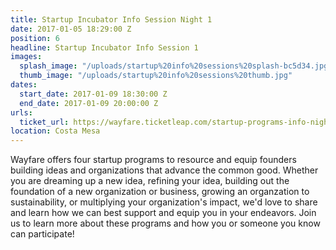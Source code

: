 ```yaml
---
title: Startup Incubator Info Session Night 1
date: 2017-01-05 18:29:00 Z
position: 6
headline: Startup Incubator Info Session 1
images:
  splash_image: "/uploads/startup%20info%20sessions%20splash-bc5d34.jpg"
  thumb_image: "/uploads/startup%20info%20sessions%20thumb.jpg"
dates:
  start_date: 2017-01-09 18:30:00 Z
  end_date: 2017-01-09 20:00:00 Z
urls:
  ticket_url: https://wayfare.ticketleap.com/startup-programs-info-night/dates
location: Costa Mesa
---
```


Wayfare offers four startup programs to resource and equip founders building ideas and organizations that advance the common good. Whether you are dreaming up a new idea, refining your idea, building out the foundation of a new organization or business, growing an organzation to sustainability, or multiplying your organization's impact, we'd love to share and learn how we can best support and equip you in your endeavors. Join us to learn more about these programs and how you or someone you know can participate!
